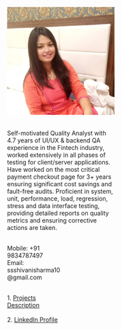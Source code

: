 <div class="row" style="height:500px">
  <div class="column" style="width:50%">
    <img src="/images/my_pic.jpg" alt="Avatar" style="width:300px"><br>
    <br><p>
Self-motivated Quality Analyst with 4.7 years of  UI/UX & backend QA experience in the Fintech industry, worked extensively in all        phases of testing for client/server applications. Have worked on the most critical payment checkout page for 3+ years ensuring significant cost savings and fault-free audits. Proficient in system, unit, performance, load, regression, stress and data interface testing, providing detailed reports on quality metrics and ensuring corrective actions are taken.
  <br><p>
    <div class="column" style="width:50%">
   <br>
  Mobile: +91 9834787497<br>
   Email:  ssshivanisharma10@gmail.com</p>
  </div>
  
  <div class="column" style="width:50%">
     <br>
   1. <a href="https://docs.google.com/spreadsheets/d/1cqnQtk0iNMu_QEe1E56HM6Ull4Ce1Rb6mboTw1yW2W4/edit?usp=sharing">Projects Description</a><br><br>
   2. <a href="https://www.linkedin.com/in/shivanisharma123">LinkedIn Profile</a> <br><br>
  </div>
</div>
